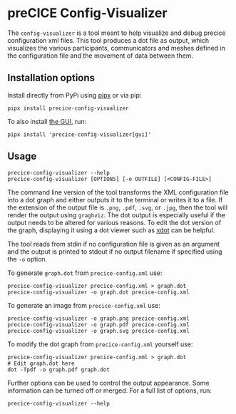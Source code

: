 # preCICE Config-Visualizer

The `config-visualizer` is a tool meant to help visualize and debug precice configuration xml files. This tool produces a dot file as output, which visualizes the various participants, communicators and meshes defined in the configuration file and the movement of data between them.

## Installation options

Install directly from PyPi using [pipx](https://pipx.pypa.io/stable/) or via pip:

```
pipx install precice-config-visualizer
```

To also install [the GUI](https://pypi.org/project/precice-config-visualizer-gui/), run:

```
pipx install 'precice-config-visualizer[gui]'
```

## Usage

```
precice-config-visualizer --help
precice-config-visualizer [OPTIONS] [-o OUTFILE] [<CONFIG-FILE>]
```

The command line version of the tool transforms the XML configuration file into a dot graph and either outputs it to the terminal or writes it to a file.
If the extension of the output file is `.png`, `.pdf`, `.svg`, or `.jpg`, then the tool will render the output using `graghviz`.
The dot output is especially useful if the output needs to be altered for various reasons.
To edit the dot version of the graph, displaying it using a dot viewer such as [xdot](https://pypi.org/project/xdot/) can be helpful.

The tool reads from stdin if no configuration file is given as an argument and the output is printed to stdout if no output filename if specified using the `-o` option.

To generate `graph.dot` from `precice-config.xml` use:

```
precice-config-visualizer precice-config.xml > graph.dot
precice-config-visualizer -o graph.dot precice-config.xml
```

To generate an image from `precice-config.xml` use:

```
precice-config-visualizer -o graph.png precice-config.xml
precice-config-visualizer -o graph.pdf precice-config.xml
precice-config-visualizer -o graph.svg precice-config.xml
```

To modify the dot graph from `precice-config.xml` yourself use:

```
precice-config-visualizer precice-config.xml > graph.dot
# Edit graph.dot here
dot -Tpdf -o graph.pdf graph.dot
```

Further options can be used to control the output appearance. Some information can be turned off or merged.
For a full list of options, run:

```
precice-config-visualizer --help
```
